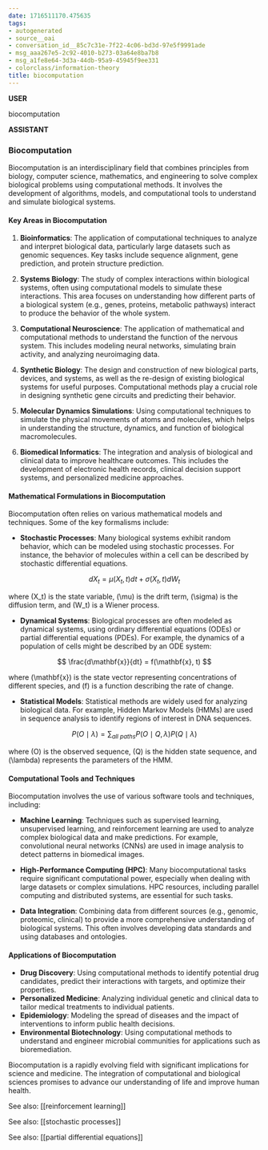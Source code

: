 ```yaml
---
date: 1716511170.475635
tags:
- autogenerated
- source__oai
- conversation_id__85c7c31e-7f22-4c06-bd3d-97e5f9991ade
- msg_aaa267e5-2c92-4010-b273-03a64e8ba7b8
- msg_a1fe8e64-3d3a-44db-95a9-45945f9ee331
- colorclass/information-theory
title: biocomputation
---
```


**USER**

biocomputation


**ASSISTANT**

### Biocomputation

Biocomputation is an interdisciplinary field that combines principles from biology, computer science, mathematics, and engineering to solve complex biological problems using computational methods. It involves the development of algorithms, models, and computational tools to understand and simulate biological systems.

#### Key Areas in Biocomputation

1. **Bioinformatics**: The application of computational techniques to analyze and interpret biological data, particularly large datasets such as genomic sequences. Key tasks include sequence alignment, gene prediction, and protein structure prediction.

2. **Systems Biology**: The study of complex interactions within biological systems, often using computational models to simulate these interactions. This area focuses on understanding how different parts of a biological system (e.g., genes, proteins, metabolic pathways) interact to produce the behavior of the whole system.

3. **Computational Neuroscience**: The application of mathematical and computational methods to understand the function of the nervous system. This includes modeling neural networks, simulating brain activity, and analyzing neuroimaging data.

4. **Synthetic Biology**: The design and construction of new biological parts, devices, and systems, as well as the re-design of existing biological systems for useful purposes. Computational methods play a crucial role in designing synthetic gene circuits and predicting their behavior.

5. **Molecular Dynamics Simulations**: Using computational techniques to simulate the physical movements of atoms and molecules, which helps in understanding the structure, dynamics, and function of biological macromolecules.

6. **Biomedical Informatics**: The integration and analysis of biological and clinical data to improve healthcare outcomes. This includes the development of electronic health records, clinical decision support systems, and personalized medicine approaches.

#### Mathematical Formulations in Biocomputation

Biocomputation often relies on various mathematical models and techniques. Some of the key formalisms include:

- **Stochastic Processes**: Many biological systems exhibit random behavior, which can be modeled using stochastic processes. For instance, the behavior of molecules within a cell can be described by stochastic differential equations.

$$
dX_t = \mu(X_t, t) dt + \sigma(X_t, t) dW_t
$$

where \(X_t\) is the state variable, \(\mu\) is the drift term, \(\sigma\) is the diffusion term, and \(W_t\) is a Wiener process.

- **Dynamical Systems**: Biological processes are often modeled as dynamical systems, using ordinary differential equations (ODEs) or partial differential equations (PDEs). For example, the dynamics of a population of cells might be described by an ODE system:

$$
\frac{d\mathbf{x}}{dt} = f(\mathbf{x}, t)
$$

where \(\mathbf{x}\) is the state vector representing concentrations of different species, and \(f\) is a function describing the rate of change.

- **Statistical Models**: Statistical methods are widely used for analyzing biological data. For example, Hidden Markov Models (HMMs) are used in sequence analysis to identify regions of interest in DNA sequences.

$$
P(O \mid \lambda) = \sum_{all\ paths} P(O \mid Q, \lambda) P(Q \mid \lambda)
$$

where \(O\) is the observed sequence, \(Q\) is the hidden state sequence, and \(\lambda\) represents the parameters of the HMM.

#### Computational Tools and Techniques

Biocomputation involves the use of various software tools and techniques, including:

- **Machine Learning**: Techniques such as supervised learning, unsupervised learning, and reinforcement learning are used to analyze complex biological data and make predictions. For example, convolutional neural networks (CNNs) are used in image analysis to detect patterns in biomedical images.

- **High-Performance Computing (HPC)**: Many biocomputational tasks require significant computational power, especially when dealing with large datasets or complex simulations. HPC resources, including parallel computing and distributed systems, are essential for such tasks.

- **Data Integration**: Combining data from different sources (e.g., genomic, proteomic, clinical) to provide a more comprehensive understanding of biological systems. This often involves developing data standards and using databases and ontologies.

#### Applications of Biocomputation

- **Drug Discovery**: Using computational methods to identify potential drug candidates, predict their interactions with targets, and optimize their properties.
- **Personalized Medicine**: Analyzing individual genetic and clinical data to tailor medical treatments to individual patients.
- **Epidemiology**: Modeling the spread of diseases and the impact of interventions to inform public health decisions.
- **Environmental Biotechnology**: Using computational methods to understand and engineer microbial communities for applications such as bioremediation.

Biocomputation is a rapidly evolving field with significant implications for science and medicine. The integration of computational and biological sciences promises to advance our understanding of life and improve human health.

See also: [[reinforcement learning]]


See also: [[stochastic processes]]


See also: [[partial differential equations]]